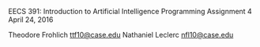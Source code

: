 EECS 391: Introduction to Artificial Intelligence
Programming Assignment 4
April 24, 2016

Theodore Frohlich <ttf10@case.edu>
Nathaniel Leclerc <nfl10@case.edu>